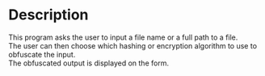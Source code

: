 # Description
This program asks the user to input a file name or a full path to a file.\
The user can then choose which hashing or encryption algorithm to use to obfuscate the input.\
The obfuscated output is displayed on the form.
